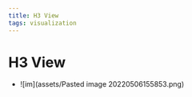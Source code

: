 ```yaml
---
title: H3 View
tags: visualization
---
```


# H3 View
- ![im](assets/Pasted image 20220506155853.png)


















































